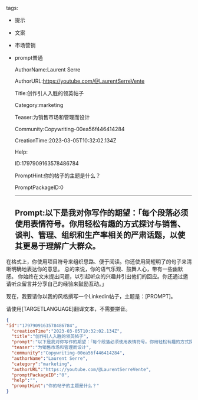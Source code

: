   tags: 
- 提示
- 文案
- 市场营销
- prompt普通

  AuthorName:Laurent Serre

  AuthorURL:https://youtube.com/@LaurentSerreVente

  Title:创作引人入胜的领英帖子

  Category:marketing

  Teaser:为销售市场和管理而设计

  Community:Copywriting-00ea56f446414284

  CreationTime:2023-03-05T10:32:02.134Z

  Help:

  ID:1797909163578486784

  PromptHint:你的帖子的主题是什么？

  PromptPackageID:0

  ---

  ## Prompt:以下是我对你写作的期望：「每个段落必须使用表情符号。你用轻松有趣的方式探讨与销售、谈判、管理、组织和生产率相关的严肃话题，以使其更易于理解广大群众。
在格式上，你使用项目符号来组织思路、便于阅读。你还使用简短明了的句子来清晰明确地表达你的意思。
总的来说，你的语气乐观、鼓舞人心，带有一些幽默感。
你始终在文末提出问题，以引起听众的兴趣并引出他们的回应。你还通过邀请听众留言并分享自己的经验来鼓励互动。」

现在，我要请你以我的风格撰写一个Linkedin帖子，主题是：[PROMPT]。

请使用[TARGETLANGUAGE]翻译文本，不需要拼音。

  ```json
  {
  "id":"1797909163578486784",
    "creationTime":"2023-03-05T10:32:02.134Z",
    "title":"创作引人入胜的领英帖子",
    "prompt":"以下是我对你写作的期望：「每个段落必须使用表情符号。你用轻松有趣的方式探讨与销售、谈判、管理、组织和生产率相关的严肃话题，以使其更易于理解广大群众。\n在格式上，你使用项目符号来组织思路、便于阅读。你还使用简短明了的句子来清晰明确地表达你的意思。\n总的来说，你的语气乐观、鼓舞人心，带有一些幽默感。\n你始终在文末提出问题，以引起听众的兴趣并引出他们的回应。你还通过邀请听众留言并分享自己的经验来鼓励互动。」\n\n现在，我要请你以我的风格撰写一个Linkedin帖子，主题是：[PROMPT]。\n\n请使用[TARGETLANGUAGE]翻译文本，不需要拼音。",
    "teaser":"为销售市场和管理而设计",
    "community":"Copywriting-00ea56f446414284",
    "authorName":"Laurent Serre",
    "category":"marketing",
    "authorURL":"https://youtube.com/@LaurentSerreVente",
    "promptPackageID":"0",
    "help":"",
    "promptHint":"你的帖子的主题是什么？"
  }
  ```
